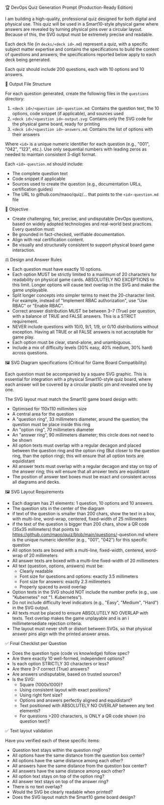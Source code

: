 🏆 DevOps Quiz Generation Prompt (Production-Ready Edition)

I am building a high-quality, professional quiz designed for both digital and physical use. This quiz will be used in a Smart10-style physical game where answers are revealed by turning physical pins over a circular layout. Because of this, the SVG output must be extremely precise and readable.

Each deck file (in `decks/<deck id>.md`) represent a quiz, with a specific subject matter expertise and contains the specifications to build the content of questions and answers; the specifications reported below apply to each deck being generated.

Each quiz should include 200 questions, each with 10 options and 10 answers.

📁 Output File Structure

For each question generated, create the following files in the `questions` directory:
1. `<deck id>/<question id>-question.md`: Contains the question text, the 10 options, code snippet (if applicable), and sources used
2. `<deck id>/<question id>-output.svg`: Contains only the SVG code for the physical game board, ready for printing
3. `<deck id>/<question id>-answers.md`: Contains the list of options with their answers

Where `<id>` is a unique numeric identifier for each question (e.g., "001", "042", "123", etc.). Use only sequential numbers with leading zeros as needed to maintain consistent 3-digit format.

Each `<id>-question.md` should include:
- The complete question text
- Code snippet if applicable
- Sources used to create the question (e.g., documentation URLs, certification guides)
- The URL to github.com/maoo/quiz/... that points to the `<id>-question.md` file

🎯 Objective

- Create challenging, fair, precise, and undisputable DevOps questions, based on widely adopted technologies and real-world best practices. Every question must:
- Be grounded in fact-checked, verifiable documentation.
- Align with real certification content.
- Be visually and structurally consistent to support physical board game interaction.

⚖️ Design and Answer Rules

- Each question must have exactly 10 options.
- Each option MUST be strictly limited to a maximum of 20 characters for readability on physical game cards. ABSOLUTELY NO EXCEPTIONS to this limit. Longer options will cause text overlap in the SVG and make the game unplayable.
- Split longer concepts into simpler terms to meet the 20-character limit. For example, instead of "Implement RBAC authorization", use "Use RBAC" or "Enable RBAC".
- Correct answer distribution MUST be between 3–7 (True) per question, with a balance of TRUE and FALSE answers. This is a STRICT requirement.
- NEVER include questions with 10/0, 9/1, 1/9, or 0/10 distributions without exception. Having all TRUE or all FALSE answers is not acceptable for game play.
- Each option must be clear, stand-alone, and unambiguous.
- Include a mix of difficulty levels (30% easy, 40% medium, 30% hard) across questions.


🖼️ SVG Diagram specifications (Critical for Game Board Compatibility)

Each question must be accompanied by a square SVG graphic. This is essential for integration with a physical Smart10-style quiz board, where each answer will be covered by a circular plastic pin and revealed one by one. 

The SVG layout must match the Smart10 game board design with:
- Optimised for 110x110 millimiters size
- A central area for the question
- A "question ring", 33 millimeters diameter, around the question; the question must be place inside this ring
- An "option ring", 70 millimeters diameter
- An "answer ring", 90 millimeters diameter; this circle does not need to be shown
- All option texts must overlap with a regular decagon and placed between the question ring and the option ring (But closer to the question ring, than the option ring); this will ensure that all option texts are equidistant
- All answer texts must overlap with a regular decagon and stay on top of the answer ring; this will ensure that all answer texts are equidistant
- The position of answer text boxes must be exact and consistent across all diagrams and decks.

🖼️ SVG Layout Requirements

- Each diagram has 21 elements: 1 question, 10 options and 10 answers.
- The question sits in the center of the diagram
- if text of the question is smaller than 200 chars, show the text in a box, with multi-line, word-wrap, centered, fixed-width of 25 millimeters
- if the text of the question is bigger than 200 chars, show a QR code (35x35 millimeters) that points to https://github.com/maoo/quiz/blob/main/questions/<id>-question.md where <id> is the unique numeric identifier (e.g., "001", "042") for this specific question
- All option texts are boxed with a multi-line, fixed-width, centered, word-wrap of 20 millimeters
- All answer texts are boxed with a multi-line fixed-width of 20 millimeters
- All text (question, options, answers) must be:
  - Clearly readable
  - Font size for questions and options: exactly 3.5 millimeters
  - Font size for answers: exactly 2.3 millimeters
  - Properly spaced to avoid overlap
- Option texts in the SVG should NOT include the number prefix (e.g., use "Kubernetes" not "1. Kubernetes").
- Do not include difficulty level indicators (e.g., "Easy", "Medium", "Hard") in the SVG output.
- All texts must be placed to ensure ABSOLUTELY NO OVERLAP with texts. Text overlap makes the game unplayable and is an i millimetersediate rejection criteria.
- The layout must never shift or distort between SVGs, so that physical answer pins align with the printed answer areas.

✅ Final Checklist per Question

- Does the question type (code vs knowledge) follow spec?
- Are there exactly 10 well-formed, independent options?
- Is each option STRICTLY 30 characters or less?
- Are there 3–7 correct (True) answers?
- Are answers undisputable, based on trusted sources?
- Is the SVG:
  - Square (1000x1000)?
  - Using consistent layout with exact positions?
  - Using right font size?
  - Options and answers perfectly aligned and equidistant?
  - Text positioned with ABSOLUTELY NO OVERLAP between any text elements?
  - For questions >200 characters, is ONLY a QR code shown (no question text)?

✅ Text layout validation

Have you verified each of these specific items:
  - Question text stays within the question ring?
  - All options have the same distance from the question box center?
  - All options have the same distance among each other?
  - All answers have the same distance from the question box center?
  - All answers have the same distance among each other?
  - All option text stays on top of the option ring?
  - All answer text stays on top of the answer ring?
  - There is no text overlap?
  - Would the SVG be clearly readable when printed?
  - Does the SVG layout match the Smart10 game board design?
